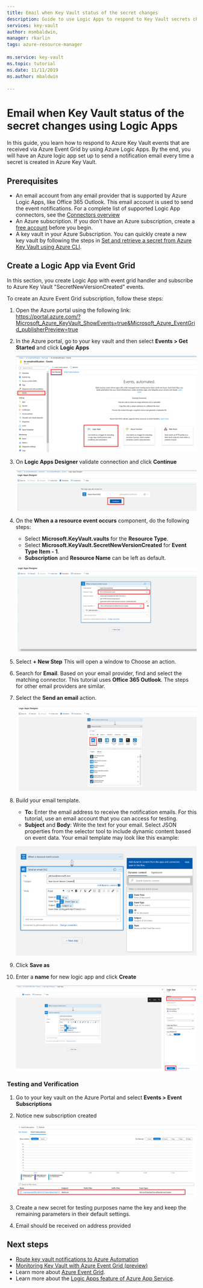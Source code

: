 ```yaml
---
title: Email when Key Vault status of the secret changes
description: Guide to use Logic Apps to respond to Key Vault secrets changes
services: key-vault
author: msmbaldwin, 
manager: rkarlin
tags: azure-resource-manager

ms.service: key-vault
ms.topic: tutorial
ms.date: 11/11/2019
ms.author: mbaldwin

---
```

# Email when Key Vault status of the secret changes using Logic Apps

In this guide, you learn how to respond to Azure Key Vault events that are received via Azure Event Grid by using Azure Logic Apps. By the end, you will have an Azure logic app set up to send a notification email every time a secret is created in Azure Key Vault.

## Prerequisites

- An email account from any email provider that is supported by Azure Logic Apps, like Office 365 Outlook. This email account is used to send the event notifications. For a complete list of supported Logic App connectors, see the [Connectors overview](https://docs.microsoft.com/connectors/)
- An Azure subscription. If you don't have an Azure subscription, create a [free account](https://azure.microsoft.com/free/?WT.mc_id=A261C142F) before you begin.
- A key vault in your Azure Subscription. You can quickly create a new key vault by following the steps in [Set and retrieve a secret from Azure Key Vault using Azure CLI](quick-create-cli.md).


## Create a Logic App via Event Grid
In this section, you create Logic App with event grid handler and subscribe to Azure Key Vault "SecretNewVersionCreated" events.

To create an Azure Event Grid subscription, follow these steps:

1. Open the Azure portal using the following link: https://portal.azure.com/?Microsoft_Azure_KeyVault_ShowEvents=true&Microsoft_Azure_EventGrid_publisherPreview=true 
2. In the Azure portal, go to your key vault and then select **Events > Get Started** and click **Logic Apps**

    
    ![Key Vault - events page](./media/kvsubs.png)
2. On **Logic Apps Designer** validate connection and click **Continue** 
 
    ![Logic App Designer - connection](./media/logicappdesigner1.png)
3. On the **When a a resource event occurs** component, do the following steps:
    - Select **Microsoft.KeyVault.vaults** for the **Resource Type**. 
    - Select **Microsoft.KeyVault.SecretNewVersionCreated** for **Event Type Item - 1**. 
    - **Subscription** and **Resource Name** can be left as default.

    ![Logic App Designer - event handler](./media/logicappdesigner2.png)

4. Select **+ New Step** This will open a window to Choose an action.
5. Search for **Email**. Based on your email provider, find and select the matching connector. This tutorial uses **Office 365 Outlook**. The steps for other email providers are similar.
6. Select the **Send an email** action.
   
   ![Logic App Designer - add email](./media/logicappdesigner3.png)
7. Build your email template.
    - **To:** Enter the email address to receive the notification emails. For this tutorial, use an email account that you can access for testing.
    - **Subject** and **Body**: Write the text for your email. Select JSON properties from the selector tool to include dynamic content based on event data. 
Your email template may look like this example:
    
    ![Logic App Designer - add email](./media/logicappdesigner4.png)
8. Click **Save as** 
9. Enter a **name** for new logic app and click **Create**
    
    ![Logic App Designer - add email](./media/logicappdesigner5.png)
### Testing and Verification
1.  Go to your key vault on the Azure Portal and select **Events > Event Subscriptions**
2.  Notice new subscription created
    
    ![Logic App Designer - add email](./media/kvnewsubs.png)
3.  Create a new secret for testing purposes name the key and keep the remaining parameters in their default settings.

4.  Email should be received on address provided 

## Next steps

* [Route key vault notifications to Azure Automation](event-grid-tutorial.md)
* [Monitoring Key Vault with Azure Event Grid (preview)](event-grid-overview.md)
* Learn more about [Azure Event Grid](https://docs.microsoft.com/azure/event-grid/).
* Learn more about the [Logic Apps feature of Azure App Service](https://docs.microsoft.com/azure/logic-apps/).


